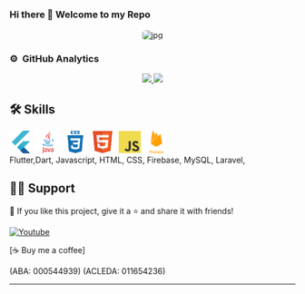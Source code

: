 ### Hi there 👋 Welcome to my Repo
<p align="center">
 
   <img align="center" alt="jpg" style="border-radius: 25%;" src="https://github.com/viboltep/viboltep/blob/main/assets/aural.jpg" width="200" height="400" />
  
</p>

### ⚙️ &nbsp;GitHub Analytics

<div>
   <p align="center">
<a href="https://github.com/viboltep">
  <img height="180em" src="https://github-readme-stats-eight-theta.vercel.app/api?username=viboltep&show_icons=true&theme=dracula&include_all_commits=true&count_private=true"/>
  
  <img height="180em" src="https://github-readme-stats-eight-theta.vercel.app/api/top-langs/?username=viboltep&layout=compact&langs_count=8&theme=algolia"/>
</a>
</p>
</div>

## 🛠 Skills
<div>
   <img src="https://github.com/devicons/devicon/blob/master/icons/flutter/flutter-original.svg" title="Flutter" alt="Flutter" width="40" height="40"/>&nbsp;
  <img src="https://github.com/devicons/devicon/blob/master/icons/java/java-original-wordmark.svg" title="Java" alt="Java" width="40" height="40"/>&nbsp;
  <img src="https://github.com/devicons/devicon/blob/master/icons/css3/css3-plain-wordmark.svg"  title="CSS3" alt="CSS" width="40" height="40"/>&nbsp;
  <img src="https://github.com/devicons/devicon/blob/master/icons/html5/html5-original.svg" title="HTML5" alt="HTML" width="40" height="40"/>&nbsp;
  <img src="https://github.com/devicons/devicon/blob/master/icons/javascript/javascript-original.svg" title="JavaScript" alt="JavaScript" width="40" height="40"/>&nbsp;
  <img src="https://github.com/devicons/devicon/blob/master/icons/firebase/firebase-plain-wordmark.svg" title="Firebase" alt="Firebase" width="40" height="40"/>&nbsp; 
  
</div>
Flutter,Dart, Javascript, HTML, CSS, Firebase, MySQL, Laravel, 

## 🙋‍♂️ Support

💙 If you like this project, give it a ⭐ and share it with friends!

<p align="left">
  <a href="https://www.youtube.com/VIBOLVlogger"><img alt="Youtube" title="Youtube" src="https://img.shields.io/badge/-Subscribe-red?style=for-the-badge&logo=youtube&logoColor=white"/></a>
<!--   <a href="https://github.com/sponsors/DenverCoder1"><img alt="Sponsor with Github" title="Sponsor with Github" src="https://img.shields.io/badge/-Sponsor-ea4aaa?style=for-the-badge&logo=github&logoColor=white"/></a> -->
</p>

[☕ Buy me a coffee]

(ABA: 000544939)
(ACLEDA: 011654236)

---


